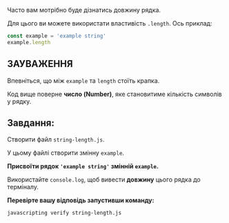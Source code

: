 Часто вам мотрібно буде дізнатись довжину рядка.

Для цього ви можете використати властивість `.length`. Ось приклад:

```js
const example = 'example string'
example.length
```

## ЗАУВАЖЕННЯ

Впевніться, що між `example` та `length` стоїть крапка.

Код вище поверне **число (Number)**, яке становитиме кількість символів у рядку.


## Завдання:

Створити файл `string-length.js`.

У цьому файлі створити змінну `example`.

**Присвоїти рядок `'example string'` змінній `example`.**

Використайте `console.log`, щоб вивести **довжину** цього рядка до терміналу.

**Перевірте вашу відповідь запустивши команду:**

`javascripting verify string-length.js`
